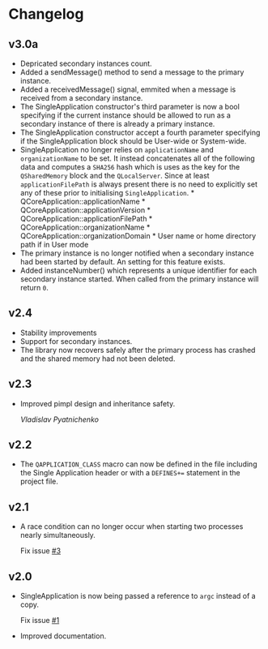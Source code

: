Changelog
=========

__v3.0a__
--------

*   Depricated secondary instances count.
*   Added a sendMessage() method to send a message to the primary instance.
*   Added a receivedMessage() signal, emmited when a message is received from a
    secondary instance.
*   The SingleApplication constructor's third parameter is now a bool
    specifying if the current instance should be allowed to run as a secondary
    instance of there is already a primary instance.
*   The SingleApplication constructor accept a fourth parameter specifying if
    the SingleApplication block should be User-wide or System-wide.
*   SingleApplication no longer relies on `applicationName` and
    `organizationName` to be set. It instead concatenates all of the following
    data and computes a `SHA256` hash which is uses as the key for the
    `QSharedMemory` block and the `QLocalServer`. Since at least
    `applicationFilePath` is always present there is no need to explicitly set
    any of these prior to initialising `SingleApplication`.
        * QCoreApplication::applicationName
        * QCoreApplication::applicationVersion
        * QCoreApplication::applicationFilePath
        * QCoreApplication::organizationName
        * QCoreApplication::organizationDomain
        * User name or home directory path if in User mode
*   The primary instance is no longer notified when a secondary instance had
    been started by default. An setting for this feature exists.
*   Added instanceNumber() which represents a unique identifier for each
    secondary instance started. When called from the primary instance will
    return `0`.

__v2.4__
--------

*   Stability improvements
*   Support for secondary instances.
*   The library now recovers safely after the primary process has crashed
and the shared memory had not been deleted.

__v2.3__
--------

*   Improved pimpl design and inheritance safety.

    _Vladislav Pyatnichenko_

__v2.2__
--------

*   The `QAPPLICATION_CLASS` macro can now be defined in the file including the
Single Application header or with a `DEFINES+=` statement in the project file.

__v2.1__
--------

*   A race condition can no longer occur when starting two processes nearly
    simultaneously.

    Fix issue [#3](https://github.com/itay-grudev/SingleApplication/issues/3)

__v2.0__
--------

*   SingleApplication is now being passed a reference to `argc` instead of a
    copy.

    Fix issue [#1](https://github.com/itay-grudev/SingleApplication/issues/1)

*   Improved documentation.
